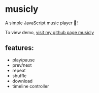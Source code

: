 # musicly

A simple JavaScript music player 🤗!

To view demo, [visit my github page musicly](https://harshal-singh.github.io/musicly/)

## features:
* play/pause
* prev/next
* repeat
* shuffle
* download
* timeline controller